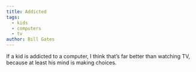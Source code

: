 ```yaml
---
title: Addicted
tags:
  - kids
  - computers
  - tv
author: Bill Gates
---
```


If a kid is addicted to a computer, I think that’s far better than watching TV, because at least his mind is making choices.

